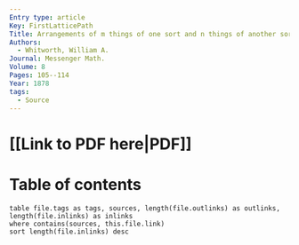 ```yaml
---
Entry type: article
Key: FirstLatticePath
Title: Arrangements of m things of one sort and n things of another sort, under certain conditions of priority
Authors:
  - Whitworth, William A.
Journal: Messenger Math.
Volume: 8
Pages: 105--114
Year: 1878
tags:
  - Source
---
```


# [[Link to PDF here|PDF]]

# Table of contents


```dataview 
table file.tags as tags, sources, length(file.outlinks) as outlinks, length(file.inlinks) as inlinks
where contains(sources, this.file.link)
sort length(file.inlinks) desc
```
